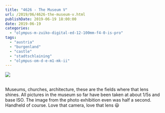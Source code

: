 ```yaml
---
title: "4626 - The Museum V"
url: /2019/06/4626-the-museum-v.html
publishDate: 2019-06-19 18:00:00
date: 2019-06-19
categories: 
  - "olympus-m-zuiko-digital-ed-12-100mm-f4-0-is-pro"
tags: 
  - "austria"
  - "burgenland"
  - "castle"
  - "stadtschlaining"
  - "olympus-om-d-e-m1-mk-ii"
---
```

<div class="container">
<div class="center"><a target="_blank" href="https://d25zfm9zpd7gm5.cloudfront.net/1200x1200/2018/20180402_115242_lr.jpg"><img class="webfeedsFeaturedVisual" src="https://d25zfm9zpd7gm5.cloudfront.net/0600x0600/2018/20180402_115242_lr.jpg" /></a></div>
</div>
<br />

Museums, churches, architecture, these are the fields where that
lens shines. All pictures in the museum so far have been taken at
about 1/5s and base ISO. The image from the photo exhibition even
was half a second. Handheld of course. Love that camera, love that
lens :smiley: